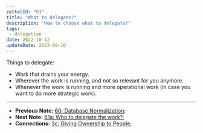 ```yaml
---
zettelId: "61"
title: "What to delegate?"
description: "How to choose what to delegate?"
tags:
 - delegation
date: 2022-10-12
updateDate: 2023-08-10
---
```


Things to delegate:

- Work that drains your energy.
- Wherever the work is running, and not so relevant for you anymore.
- Whenever the work is running and more operational work (in case you want to do more strategic work).

---

- **Previous Note:** [60: Database Normalization](/notes/60/);
- **Next Note:** [61a: Who to delegate the work?](/notes/61a/);
- **Connections:** [3c: Giving Ownership to People](/notes/3c/);
